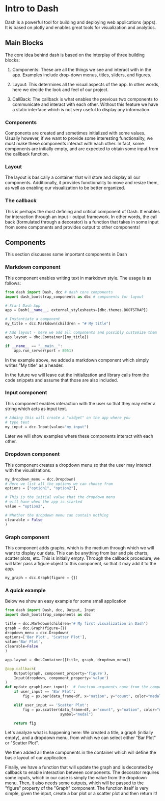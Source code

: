 # Intro to Dash

Dash is a powerful tool for building and deploying web applications (apps). It 
is based on plotly and enables great tools for visualization and analytics. 

## Main Blocks

The core idea behind dash is based on the interplay of three building blocks:

1) Components: These are all the things we see and interact with in the app.
Examples include drop-down menus, titles, sliders, and figures. 

2) Layout: This determines all the visual aspects of the app. In other words, here
we decide the look and feel of our project. 

3) CallBack: The callback is what enables the previous two components to communicate
and interact with each other. 
Without this feature we have a static interface which is not very useful to display
any information.

### Components

Components are created and sometimes initialized with some values. Usually however, 
if we want to provide some interesting functionality, we must make these components 
interact with each other. In fact, some components are initially empty, and
are expected to obtain some input from the callback function. 

### Layout
 
The layout is basically a container that will store and display all our components.
Additionally, it provides functionality to move and resize them, as well as enabling 
our visualization to be better organized. 

### The callback
This is perhaps the most defining and critical component of Dash. It enables for 
interaction through an input - output framework. In other words, the call back 
(formulated through a decorator) is a function that takes in some input from some 
components and provides output to other components! 

## Components

This section discusses some important components in Dash

### Markdown component 
This component enables writing text in markdown style. The usage is as follows:
```python
from dash import Dash, dcc # dash core components
import dash_bootstrap_components as dbc # components for layout

# Start Dash App
app = Dash(__name__, external_stylesheets=[dbc.themes.BOOTSTRAP])

# Instantiate a component
my_title = dcc.Markdown(children = "# My title")

# Add layout - here we add all components and possibly customize them
app.layout = dbc.Container([my_title])

if __name__ == "__main__":
    app.run_server(port = 8051)
```
In the example above, we added a markdown component which simply writes
"My title" as a header.

In the future we will leave out the initialization and library calls from the code
snippets and assume that those are also included. 

### Input component
This component enables interaction with the user so that they may enter a string
which acts as input text. 

```python
# Adding this will create a "widget" on the app where you
# type text
my_input = dcc.Input(value="my_input")
```

Later we will show examples where these components interact with each other.

### Dropdown component
This component creates a dropdown menu so that the user may interact with the 
visualizations. 
```python
my_dropdown_menu = dcc.Dropdown(
# Here we list all the options we can choose from
options = ["option1", "option2"],

# This is the initial value that the dropdown menu
# will have when the app is started
value = "option2",

# Whether the dropdown menu can contain nothing
clearable = False
)
```

### Graph component
This component adds graphs, which is the medium through which we will want to 
display our data. This can be anything from bar and pie charts, scatter plots, etc.
This is initially empty. Through the callback procedure, we will later pass a figure 
object to this component, so that it may add it to the app. 

```python
my_graph = dcc.Graph(figure = {})
```

### A quick example
Below we show an easy example for some small application
```python
from dash import Dash, dcc, Output, Input
import dash_bootstrap_components as dbc 

title = dcc.Markdown(children='# My first visualization in Dash')
graph = dcc.Graph(figure={})
dropdown_menu = dcc.Dropdown(
options=['Bar Plot', 'Scatter Plot'],
value='Bar Plot',  
clearable=False
)

app.layout = dbc.Container([title, graph, dropdown_menu])

@app.callback(
    Output(graph, component_property='figure'),
    Input(dropdown, component_property='value')
)
def update_graph(user_input):  # function arguments come from the component property of the Input
    if user_input == 'Bar Plot':
        fig = px.bar(data_frame=df, x="nation", y="count", color="medal")

    elif user_input == 'Scatter Plot':
        fig = px.scatter(data_frame=df, x="count", y="nation", color="medal",
                         symbol="medal")

    return fig
```
Let's analyze what is happening here: We created a title, a graph (initially empty), 
and a dropdown menu, from which we can select either "Bar Plot" or "Scatter Plot". 

We then added all these components in the container which will define the basic 
layout of our application. 

Finally, we have a function that will update the graph and is decorated by callback
to enable interaction between components. 
The decorator requires some inputs, which in our case is simply the value from the 
dropdown menu. Then, it also needs some outputs, which will be passed to the "figure" 
property of the "Graph" component.
The function itself is very simple, given the input, create a bar plot or a scatter 
plot and then return it!


